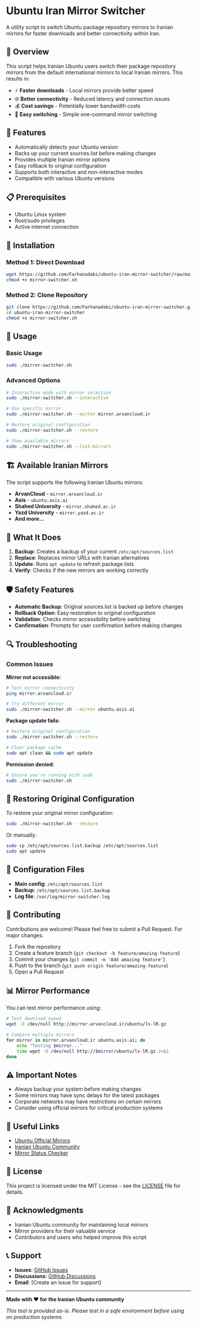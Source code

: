 # Ubuntu Iran Mirror Switcher

A utility script to switch Ubuntu package repository mirrors to Iranian mirrors for faster downloads and better connectivity within Iran.

## 📖 Overview

This script helps Iranian Ubuntu users switch their package repository mirrors from the default international mirrors to local Iranian mirrors. This results in:

- ⚡ **Faster downloads** - Local mirrors provide better speed
- 🌐 **Better connectivity** - Reduced latency and connection issues
- 💰 **Cost savings** - Potentially lower bandwidth costs
- 🔄 **Easy switching** - Simple one-command mirror switching

## 🚀 Features

- Automatically detects your Ubuntu version
- Backs up your current sources.list before making changes
- Provides multiple Iranian mirror options
- Easy rollback to original configuration
- Supports both interactive and non-interactive modes
- Compatible with various Ubuntu versions

## 📋 Prerequisites

- Ubuntu Linux system
- Root/sudo privileges
- Active internet connection

## 🔧 Installation

### Method 1: Direct Download
```bash
wget https://github.com/Farhanadabi/ubuntu-iran-mirror-switcher/raw/main/mirror-switcher.sh
chmod +x mirror-switcher.sh
```

### Method 2: Clone Repository
```bash
git clone https://github.com/Farhanadabi/ubuntu-iran-mirror-switcher.git
cd ubuntu-iran-mirror-switcher
chmod +x mirror-switcher.sh
```

## 🎯 Usage

### Basic Usage
```bash
sudo ./mirror-switcher.sh
```

### Advanced Options
```bash
# Interactive mode with mirror selection
sudo ./mirror-switcher.sh --interactive

# Use specific mirror
sudo ./mirror-switcher.sh --mirror mirror.arvancloud.ir

# Restore original configuration
sudo ./mirror-switcher.sh --restore

# Show available mirrors
sudo ./mirror-switcher.sh --list-mirrors
```

## 🏗️ Available Iranian Mirrors

The script supports the following Iranian Ubuntu mirrors:

- **ArvanCloud** - `mirror.arvancloud.ir`
- **Asis** - `ubuntu.asis.ai`
- **Shahed University** - `mirror.shahed.ac.ir`
- **Yazd University** - `mirror.yazd.ac.ir`
- **And more...**

## 📁 What It Does

1. **Backup**: Creates a backup of your current `/etc/apt/sources.list`
2. **Replace**: Replaces mirror URLs with Iranian alternatives
3. **Update**: Runs `apt update` to refresh package lists
4. **Verify**: Checks if the new mirrors are working correctly

## 🛡️ Safety Features

- **Automatic Backup**: Original sources.list is backed up before changes
- **Rollback Option**: Easy restoration to original configuration
- **Validation**: Checks mirror accessibility before switching
- **Confirmation**: Prompts for user confirmation before making changes

## 🔍 Troubleshooting

### Common Issues

**Mirror not accessible:**
```bash
# Test mirror connectivity
ping mirror.arvancloud.ir

# Try different mirror
sudo ./mirror-switcher.sh --mirror ubuntu.asis.ai
```

**Package update fails:**
```bash
# Restore original configuration
sudo ./mirror-switcher.sh --restore

# Clear package cache
sudo apt clean && sudo apt update
```

**Permission denied:**
```bash
# Ensure you're running with sudo
sudo ./mirror-switcher.sh
```

## 🔄 Restoring Original Configuration

To restore your original mirror configuration:

```bash
sudo ./mirror-switcher.sh --restore
```

Or manually:
```bash
sudo cp /etc/apt/sources.list.backup /etc/apt/sources.list
sudo apt update
```

## 📝 Configuration Files

- **Main config**: `/etc/apt/sources.list`
- **Backup**: `/etc/apt/sources.list.backup`
- **Log file**: `/var/log/mirror-switcher.log`

## 🤝 Contributing

Contributions are welcome! Please feel free to submit a Pull Request. For major changes:

1. Fork the repository
2. Create a feature branch (`git checkout -b feature/amazing-feature`)
3. Commit your changes (`git commit -m 'Add amazing feature'`)
4. Push to the branch (`git push origin feature/amazing-feature`)
5. Open a Pull Request

## 📊 Mirror Performance

You can test mirror performance using:

```bash
# Test download speed
wget -O /dev/null http://mirror.arvancloud.ir/ubuntu/ls-lR.gz

# Compare multiple mirrors
for mirror in mirror.arvancloud.ir ubuntu.asis.ai; do
    echo "Testing $mirror..."
    time wget -O /dev/null http://$mirror/ubuntu/ls-lR.gz 2>&1
done
```

## ⚠️ Important Notes

- Always backup your system before making changes
- Some mirrors may have sync delays for the latest packages
- Corporate networks may have restrictions on certain mirrors
- Consider using official mirrors for critical production systems

## 🔗 Useful Links

- [Ubuntu Official Mirrors](https://launchpad.net/ubuntu/+archivemirrors)
- [Iranian Ubuntu Community](https://ubuntu.ir/)
- [Mirror Status Checker](https://mirror-status.ubuntu.com/)

## 📜 License

This project is licensed under the MIT License - see the [LICENSE](LICENSE) file for details.

## 🙏 Acknowledgments

- Iranian Ubuntu community for maintaining local mirrors
- Mirror providers for their valuable service
- Contributors and users who helped improve this script

## 📞 Support

- **Issues**: [GitHub Issues](https://github.com/Farhanadabi/ubuntu-iran-mirror-switcher/issues)
- **Discussions**: [GitHub Discussions](https://github.com/Farhanadabi/ubuntu-iran-mirror-switcher/discussions)
- **Email**: [Create an issue for support]

---

**Made with ❤️ for the Iranian Ubuntu community**

*This tool is provided as-is. Please test in a safe environment before using on production systems.*
